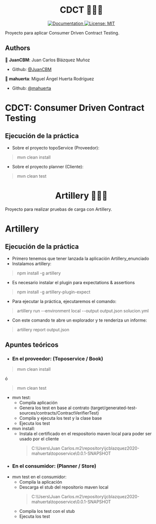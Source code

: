 <h1 align="center">CDCT 👨🏻‍💻 </h1>

<p align="center">
  <a href="/docs" target="_blank">
    <img alt="Documentation" src="https://img.shields.io/badge/documentation-yes-brightgreen.svg" />
  </a>
  <a href="#" target="_blank">
    <img alt="License: MIT" src="https://img.shields.io/badge/License-MIT-yellow.svg" />
  </a>
</p>

Proyecto para aplicar Consumer Driven Contract Testing.

## Authors
👤 **JuanCBM**: Juan Carlos Blázquez Muñoz
* Github: [@JuanCBM](https://github.com/JuanCBM)

👤 **mahuerta**: Miguel Ángel Huerta Rodríguez
* Github: [@mahuerta](https://github.com/mahuerta)

# CDCT: Consumer Driven Contract Testing
## Ejecución de la práctica
* Sobre el proyecto topoService (Proveedor):
> mvn clean install
* Sobre el proyecto planner (Cliente):
> mvn clean test


<h1 align="center">Artillery 👨🏻‍💻 </h1>
Proyecto para realizar pruebas de carga con Artillery.

# Artillery
## Ejecución de la práctica
- Primero tenemos que tener lanzada la aplicación Artillery_enunciado
- Instalamos artillery:
>  npm install -g artillery
- Es necesario instalar el plugin para expectations & assertions
> npm install -g artillery-plugin-expect
- Para ejecutar la práctica, ejecutaremos el comando:
> artillery run --environment local --output output.json solucion.yml 
- Con este comando te abre un explorador y te renderiza un informe:
> artillery report output.json 

## Apuntes teóricos
* ### En el proveedor: (Toposervice / Book)
> mvn clean install

ó

> mvn clean test
- mvn test:
    - Compila aplicación
    - Genera los test en base al contrato (target/generated-test-sources/contracts/ContractVerifierTest)
    - Compila y ejecuta los test y la clase base
    - Ejecuta los test
- mvn install:
    - Instala el certificado en el respositorio maven local para poder ser usado por el cliente
      > C:\Users\Juan Carlos\.m2\repository\jcblazquez2020-mahuerta\toposervice\0.0.1-SNAPSHOT

* ### En el consumidor: (Planner / Store)

- mvn test en el consumidor:
    - Compila la aplicación
    - Descarga el stub del repositorio maven local
      > C:\Users\Juan Carlos\.m2\repository\jcblazquez2020-mahuerta\toposervice\0.0.1-SNAPSHOT
    - Compila los test con el stub
    - Ejecuta los test
